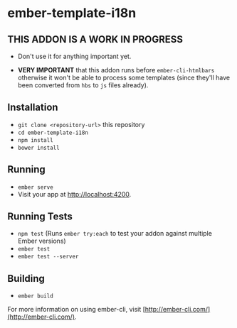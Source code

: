 # ember-template-i18n

## THIS ADDON IS A WORK IN PROGRESS

* Don't use it for anything important yet.

* **VERY IMPORTANT** that this addon runs before `ember-cli-htmlbars` otherwise it won't be able to process some templates (since they'll have been converted from `hbs` to `js` files already).

## Installation

* `git clone <repository-url>` this repository
* `cd ember-template-i18n`
* `npm install`
* `bower install`

## Running

* `ember serve`
* Visit your app at [http://localhost:4200](http://localhost:4200).

## Running Tests

* `npm test` (Runs `ember try:each` to test your addon against multiple Ember versions)
* `ember test`
* `ember test --server`

## Building

* `ember build`

For more information on using ember-cli, visit [http://ember-cli.com/](http://ember-cli.com/).
